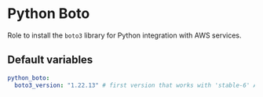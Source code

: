 # Python Boto
Role to install the `boto3` library for Python integration with AWS services.

<!--TOC-->
<!--ENDTOC-->

<!--ROLEVARS-->
## Default variables
```yaml
python_boto:
  boto3_version: "1.22.13" # first version that works with 'stable-6' AWS collections - empty string means latest
```

<!--ENDROLEVARS-->
